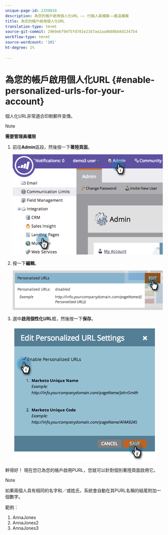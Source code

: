 ```yaml
---
unique-page-id: 2359810
description: 為您的帳戶啟用個人化URL —— 行銷人員檔案——產品檔案
title: 為您的帳戶啟用個人化URL
translation-type: tm+mt
source-git-commit: 2969e6f94f5fd781e2167ae2aa8680bb8d134754
workflow-type: tm+mt
source-wordcount: '101'
ht-degree: 1%

---
```



# 為您的帳戶啟用個人化URL {#enable-personalized-urls-for-your-account}

個人化URL非常適合印刷郵件宣傳。

>[!NOTE]
>
>**需要管理員權限**

1. 前往&#x200B;**Admin**&#x200B;區段，然後按一下&#x200B;**著陸頁面**。

   ![](assets/image2014-9-18-13-3a29-3a49.png)

1. 按一下&#x200B;**編輯**。

   ![](assets/image2014-9-18-13-3a29-3a58.png)

1. 選中&#x200B;**啟用個性化URL**&#x200B;框，然後按一下&#x200B;**保存**。

   ![](assets/image2014-9-18-13-3a30-3a6.png)

幹得好！ 現在您已為您的帳戶啟用PURL，您就可以針對個別著陸頁面啟用它。

>[!NOTE]
>
>如果兩個人具有相同的名字和／或姓氏，系統會自動在其PURL名稱的結尾附加一個數字。
>
>範例：
>
>1. AnnaJones
>1. AnnaJones2
>1. AnnaJones3

